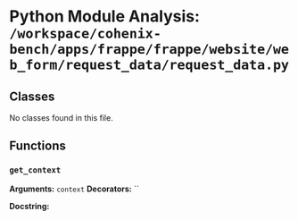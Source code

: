 # Python Module Analysis: `/workspace/cohenix-bench/apps/frappe/frappe/website/web_form/request_data/request_data.py`

## Classes

No classes found in this file.


## Functions

### `get_context`
**Arguments:** `context`
**Decorators:** ``

**Docstring:**
```

```

